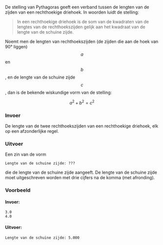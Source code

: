 De stelling van Pythagoras geeft een verband tussen de lengten van de zijden van een rechthoekige driehoek. In woorden luidt de stelling:

> In een rechthoekige driehoek is de som van de kwadraten van de lengtes van de rechthoekszijden gelijk aan het kwadraat van de lengte van de schuine zijde.
    
Noemt men de lengten van rechthoekszijden (de zijden die aan de hoek van 90° liggen) $$a$$ en $$b$$, en de lengte van de schuine zijde $$c$$, dan is de bekende wiskundige vorm van de stelling:

$$a^2 + b^2 = c^2$$

### Invoer

De lengte van de twee rechthoekszijden van een rechthoekige driehoek, elk op een afzonderlijke regel.

### Uitvoer

Een zin van de vorm

```
Lengte van de schuine zijde: ???
```

die de lengte van de schuine zijde aangeeft. De lengte van de schuine zijde moet uitgeschreven worden met drie cijfers na de komma (met afronding). 

### Voorbeeld

#### Invoer:

```
3.0
4.0
```

#### Uitvoer:

```
Lengte van de schuine zijde: 5.000
```
